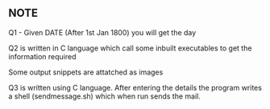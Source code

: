 ## NOTE 
Q1 - Given DATE (After 1st Jan 1800) you will get the day 


Q2 is written in C language which call some inbuilt executables to get the information required


Some output snippets are attatched as images


Q3 is written using C language. After entering the details the program writes a shell (sendmessage.sh) which when run sends the mail.


